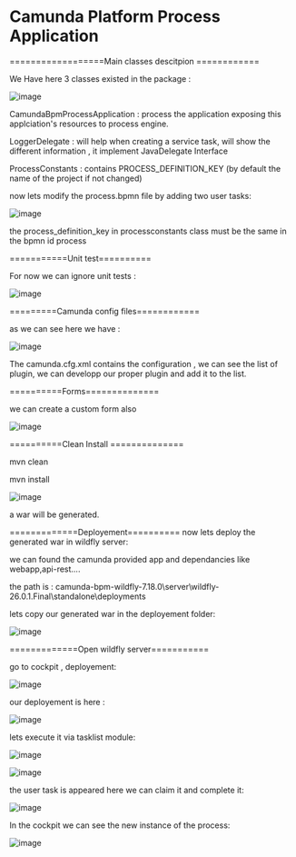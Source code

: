 # Camunda Platform Process Application

==================Main classes descitpion ============

We Have here 3 classes existed in the package :

![image](https://github.com/ghailen/camunda-spring-project-example/assets/36199753/0ba8f43b-d772-4a6f-b55e-d67552674af0)

CamundaBpmProcessApplication : process the application exposing this applciation's resources to process engine.

LoggerDelegate : will help when creating a service task, will show the different information , it implement JavaDelegate Interface

ProcessConstants : contains PROCESS_DEFINITION_KEY (by default the name of the project if not changed)

now lets modify the process.bpmn file by adding two user tasks:

![image](https://github.com/ghailen/camunda-spring-project-example/assets/36199753/95cdaac2-06b3-4e90-8eb1-15c5307ced92)


the process_definition_key in processconstants class must be the same in the bpmn id process


===========Unit test==========

For now we can ignore unit tests : 

![image](https://github.com/ghailen/camunda-spring-project-example/assets/36199753/425ead5e-ac52-42a0-a54b-ee5a45918a32)


=========Camunda config files============

as we can see here we have :

![image](https://github.com/ghailen/camunda-spring-project-example/assets/36199753/95c2b9a4-2808-4ca8-b598-07e6230547df)

The camunda.cfg.xml contains the configuration , we can see the list of plugin, we can developp our proper plugin and add it to the list.


==========Forms==============

we can create a custom form also 

![image](https://github.com/ghailen/camunda-spring-project-example/assets/36199753/c4849bcf-3860-488b-b368-4a3dae615162)

==========Clean Install ==============

mvn clean 

mvn install 

![image](https://github.com/ghailen/camunda-spring-project-example/assets/36199753/a2338f35-8095-42ef-9129-31f773b37b30)

a war will be generated.

=============Deployement==========
now lets deploy the generated war in wildfly server:

we can found the camunda provided app and dependancies like webapp,api-rest....

the path is : camunda-bpm-wildfly-7.18.0\server\wildfly-26.0.1.Final\standalone\deployments

lets copy our generated war in the deployement folder:

![image](https://github.com/ghailen/camunda-spring-project-example/assets/36199753/bc0d0014-82b7-475a-9c10-fe7e6b3409ac)

=============Open wildfly server===========

go to cockpit , deployement:

![image](https://github.com/ghailen/camunda-spring-project-example/assets/36199753/1d306dea-09e8-4a14-bdfe-96375358c5ea)

our deployement is here :

![image](https://github.com/ghailen/camunda-spring-project-example/assets/36199753/73faa721-0ac1-4cd9-adda-7d9dcba7ea6e)

lets execute it via tasklist module:

![image](https://github.com/ghailen/camunda-spring-project-example/assets/36199753/078d4378-7ca7-496b-8554-9d7fd1f49a53)

![image](https://github.com/ghailen/camunda-spring-project-example/assets/36199753/62f8272c-688d-40c6-80ee-d003bee862b9)

the user task is appeared here we can claim it and complete it:

![image](https://github.com/ghailen/camunda-spring-project-example/assets/36199753/0be08bec-3b81-4ab8-91dd-9c228abbf547)

In the cockpit we can see the new instance of the process: 

![image](https://github.com/ghailen/camunda-spring-project-example/assets/36199753/a06093bb-8222-4184-8bc2-442c1336a278)





